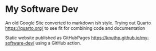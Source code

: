 # My Software Dev
An old Google Site converted to markdown ish style.
Trying out Quarto <https://quarto.org/> to see fit for combining code and documentation

Static website published as GitHubPages <https://knuthp.github.io/my-software-dev/> using a GitHub action.